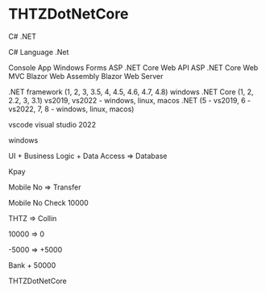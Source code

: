 # THTZDotNetCore

C# .NET

C# Language
.Net

Console App
Windows Forms
ASP .NET Core Web API
ASP .NET Core Web MVC
Blazor Web Assembly
Blazor Web Server

.NET framework (1, 2, 3, 3.5, 4, 4.5, 4.6, 4.7, 4.8) windows
.NET Core (1, 2, 2.2, 3, 3.1) vs2019, vs2022 - windows, linux, macos
.NET (5 - vs2019, 6 - vs2022, 7, 8 - windows, linux, macos)

vscode
visual studio 2022

windows

UI + Business Logic + Data Access => Database

Kpay

Mobile No => Transfer

Mobile No Check
10000

THTZ => Collin

10000 => 0

-5000 => +5000

Bank + 50000

THTZDotNetCore
